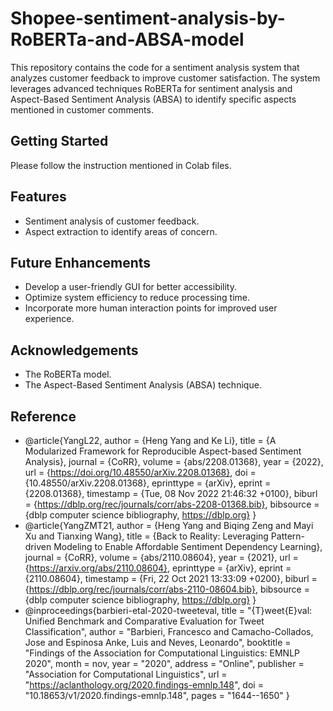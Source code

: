 # Shopee-sentiment-analysis-by-RoBERTa-and-ABSA-model

This repository contains the code for a sentiment analysis system that analyzes customer feedback to improve customer satisfaction. The system leverages advanced techniques RoBERTa for sentiment analysis and Aspect-Based Sentiment Analysis (ABSA) to identify specific aspects mentioned in customer comments.

## Getting Started
Please follow the instruction mentioned in Colab files.

## Features

- Sentiment analysis of customer feedback.
- Aspect extraction to identify areas of concern.

## Future Enhancements

- Develop a user-friendly GUI for better accessibility.
- Optimize system efficiency to reduce processing time.
- Incorporate more human interaction points for improved user experience.

## Acknowledgements

- The RoBERTa model.
- The Aspect-Based Sentiment Analysis (ABSA) technique.

## Reference
- @article{YangL22,
  author    = {Heng Yang and
               Ke Li},
  title     = {A Modularized Framework for Reproducible Aspect-based Sentiment Analysis},
  journal   = {CoRR},
  volume    = {abs/2208.01368},
  year      = {2022},
  url       = {https://doi.org/10.48550/arXiv.2208.01368},
  doi       = {10.48550/arXiv.2208.01368},
  eprinttype = {arXiv},
  eprint    = {2208.01368},
  timestamp = {Tue, 08 Nov 2022 21:46:32 +0100},
  biburl    = {https://dblp.org/rec/journals/corr/abs-2208-01368.bib},
  bibsource = {dblp computer science bibliography, https://dblp.org}
}
- @article{YangZMT21,
  author    = {Heng Yang and
               Biqing Zeng and
               Mayi Xu and
               Tianxing Wang},
  title     = {Back to Reality: Leveraging Pattern-driven Modeling to Enable Affordable
               Sentiment Dependency Learning},
  journal   = {CoRR},
  volume    = {abs/2110.08604},
  year      = {2021},
  url       = {https://arxiv.org/abs/2110.08604},
  eprinttype = {arXiv},
  eprint    = {2110.08604},
  timestamp = {Fri, 22 Oct 2021 13:33:09 +0200},
  biburl    = {https://dblp.org/rec/journals/corr/abs-2110-08604.bib},
  bibsource = {dblp computer science bibliography, https://dblp.org}
}
- @inproceedings{barbieri-etal-2020-tweeteval,
    title = "{T}weet{E}val: Unified Benchmark and Comparative Evaluation for Tweet Classification",
    author = "Barbieri, Francesco  and
      Camacho-Collados, Jose  and
      Espinosa Anke, Luis  and
      Neves, Leonardo",
    booktitle = "Findings of the Association for Computational Linguistics: EMNLP 2020",
    month = nov,
    year = "2020",
    address = "Online",
    publisher = "Association for Computational Linguistics",
    url = "https://aclanthology.org/2020.findings-emnlp.148",
    doi = "10.18653/v1/2020.findings-emnlp.148",
    pages = "1644--1650"
}
